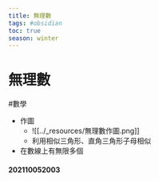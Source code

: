 ```yaml
---
title: 無理數
tags: #obsidian 
toc: true
season: winter
---
```

# 無理數
#數學 

- 作圖
	- ![[../_resources/無理數作圖.png]]
	- 利用相似三角形、直角三角形子母相似
- 在數線上有無限多個

#### 202110052003

